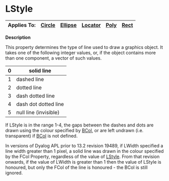 




<h1 class="heading"><span class="name">LStyle</span></h1>

| Applies To: | [Circle](../a-z/circle.md) | [Ellipse](../a-z/ellipse.md) | [Locator](../a-z/locator.md) | [Poly](../a-z/poly.md) | [Rect](../a-z/rect.md) |
| --- | --- | --- | --- | --- | ---  |


**Description**


This property determines the type of line used to draw a graphics object. It takes one of the following integer values, or, if the object contains more than one component, a vector of such values.


| 0 | solid line |
| --- | ---  |
| 1 | dashed line |
| 2 | dotted line |
| 3 | dash dotted line |
| 4 | dash dot dotted line |
| 5 | null line (invisible) |


If LStyle is in the range 1-4, the gaps between the dashes and dots are drawn using the colour specified by [BCol](../a-z/bcol.md), or are left undrawn (i.e. transparent) if [BCol](../a-z/bcol.md) is not defined.


In versions of Dyalog APL prior to 13.2 revision 19489, if LWidth specified a line width greater than 1 pixel, a solid line was drawn in the colour specified by the FCol Property, regardless of the value of [LStyle](../a-z/lstyle.md). From that revision onwards, if the value of LWidth is greater than 1  then the value of LStyle is honoured, but only the FCol of the line is honoured - the BCol is still ignored.



